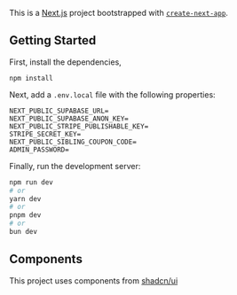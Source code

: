 This is a [Next.js](https://nextjs.org/) project bootstrapped with [`create-next-app`](https://github.com/vercel/next.js/tree/canary/packages/create-next-app).

## Getting Started

First, install the dependencies,

`npm install`

Next, add a `.env.local` file with the following properties:

```
NEXT_PUBLIC_SUPABASE_URL=
NEXT_PUBLIC_SUPABASE_ANON_KEY=
NEXT_PUBLIC_STRIPE_PUBLISHABLE_KEY=
STRIPE_SECRET_KEY=
NEXT_PUBLIC_SIBLING_COUPON_CODE=
ADMIN_PASSWORD=
```

Finally, run the development server:

```bash
npm run dev
# or
yarn dev
# or
pnpm dev
# or
bun dev
```

## Components

This project uses components from [shadcn/ui](https://ui.shadcn.com/)
